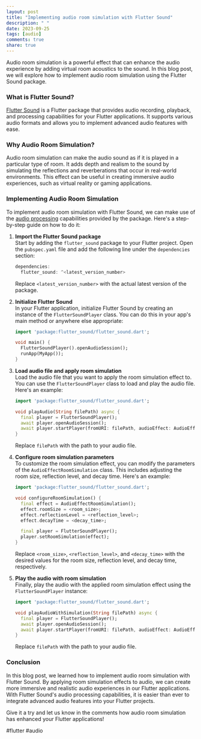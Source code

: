 ```yaml
---
layout: post
title: "Implementing audio room simulation with Flutter Sound"
description: " "
date: 2023-09-25
tags: [audio]
comments: true
share: true
---
```


Audio room simulation is a powerful effect that can enhance the audio experience by adding virtual room acoustics to the sound. In this blog post, we will explore how to implement audio room simulation using the Flutter Sound package.

### What is Flutter Sound?

[Flutter Sound](https://pub.dev/packages/flutter_sound) is a Flutter package that provides audio recording, playback, and processing capabilities for your Flutter applications. It supports various audio formats and allows you to implement advanced audio features with ease.

### Why Audio Room Simulation?

Audio room simulation can make the audio sound as if it is played in a particular type of room. It adds depth and realism to the sound by simulating the reflections and reverberations that occur in real-world environments. This effect can be useful in creating immersive audio experiences, such as virtual reality or gaming applications.

### Implementing Audio Room Simulation

To implement audio room simulation with Flutter Sound, we can make use of the [audio processing](https://pub.dev/documentation/flutter_sound/latest/fs/AudioProcessing-class.html) capabilities provided by the package. Here's a step-by-step guide on how to do it:

1. **Import the Flutter Sound package**\
   Start by adding the `flutter_sound` package to your Flutter project. Open the `pubspec.yaml` file and add the following line under the `dependencies` section:

   ```dart
   dependencies:
     flutter_sound: ^<latest_version_number>
   ```

   Replace `<latest_version_number>` with the actual latest version of the package.

2. **Initialize Flutter Sound**\
   In your Flutter application, initialize Flutter Sound by creating an instance of the `FlutterSoundPlayer` class. You can do this in your app's main method or anywhere else appropriate:

   ```dart
   import 'package:flutter_sound/flutter_sound.dart';

   void main() {
     FlutterSoundPlayer().openAudioSession();
     runApp(MyApp());
   }
   ```

3. **Load audio file and apply room simulation**\
   Load the audio file that you want to apply the room simulation effect to. You can use the `FlutterSoundPlayer` class to load and play the audio file. Here's an example:

   ```dart
   import 'package:flutter_sound/flutter_sound.dart';

   void playAudio(String filePath) async {
     final player = FlutterSoundPlayer();
     await player.openAudioSession();
     await player.startPlayer(fromURI: filePath, audioEffect: AudioEffectRoomSimulation());
   }
   ```

   Replace `filePath` with the path to your audio file.

4. **Configure room simulation parameters**\
   To customize the room simulation effect, you can modify the parameters of the `AudioEffectRoomSimulation` class. This includes adjusting the room size, reflection level, and decay time. Here's an example:

   ```dart
   import 'package:flutter_sound/flutter_sound.dart';

   void configureRoomSimulation() {
     final effect = AudioEffectRoomSimulation();
     effect.roomSize = <room_size>;
     effect.reflectionLevel = <reflection_level>;
     effect.decayTime = <decay_time>;

     final player = FlutterSoundPlayer();
     player.setRoomSimulation(effect);
   }
   ```

   Replace `<room_size>`, `<reflection_level>`, and `<decay_time>` with the desired values for the room size, reflection level, and decay time, respectively.

5. **Play the audio with room simulation**\
   Finally, play the audio with the applied room simulation effect using the `FlutterSoundPlayer` instance:

   ```dart
   import 'package:flutter_sound/flutter_sound.dart';

   void playAudioWithSimulation(String filePath) async {
     final player = FlutterSoundPlayer();
     await player.openAudioSession();
     await player.startPlayer(fromURI: filePath, audioEffect: AudioEffectRoomSimulation());
   }
   ```

   Replace `filePath` with the path to your audio file.

### Conclusion

In this blog post, we learned how to implement audio room simulation with Flutter Sound. By applying room simulation effects to audio, we can create more immersive and realistic audio experiences in our Flutter applications. With Flutter Sound's audio processing capabilities, it is easier than ever to integrate advanced audio features into your Flutter projects.

Give it a try and let us know in the comments how audio room simulation has enhanced your Flutter applications!

#flutter #audio